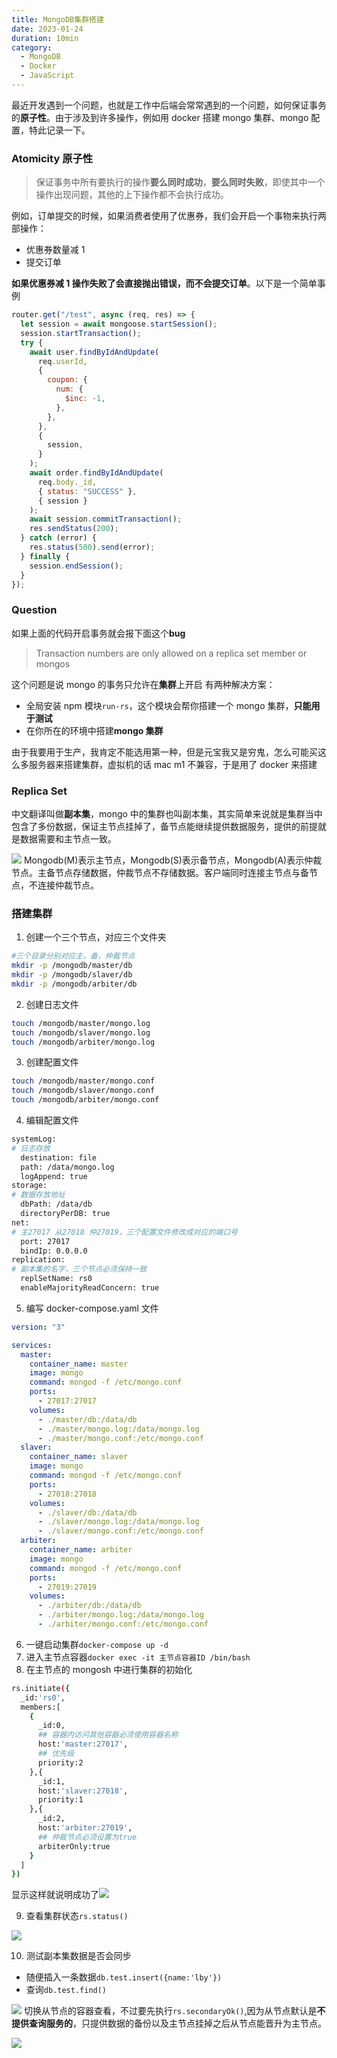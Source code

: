 ```yaml
---
title: MongoDB集群搭建
date: 2023-01-24
duration: 10min
category:
  - MongoDB
  - Docker
  - JavaScript
---
```


最近开发遇到一个问题，也就是工作中后端会常常遇到的一个问题，如何保证事务的**原子性**。由于涉及到许多操作，例如用 docker 搭建 mongo 集群、mongo 配置，特此记录一下。

### Atomicity 原子性

> 保证事务中所有要执行的操作**要么同时成功**，**要么同时失败**，即使其中一个操作出现问题，其他的上下操作都不会执行成功。

例如，订单提交的时候，如果消费者使用了优惠券，我们会开启一个事物来执行两部操作：

- 优惠券数量减 1
- 提交订单

**如果优惠券减 1 操作失败了会直接抛出错误，而不会提交订单**。以下是一个简单事例

```js
router.get("/test", async (req, res) => {
  let session = await mongoose.startSession();
  session.startTransaction();
  try {
    await user.findByIdAndUpdate(
      req.userId,
      {
        coupon: {
          num: {
            $inc: -1,
          },
        },
      },
      {
        session,
      }
    );
    await order.findByIdAndUpdate(
      req.body._id,
      { status: "SUCCESS" },
      { session }
    );
    await session.commitTransaction();
    res.sendStatus(200);
  } catch (error) {
    res.status(500).send(error);
  } finally {
    session.endSession();
  }
});
```

### Question

如果上面的代码开启事务就会报下面这个**bug**

> Transaction numbers are only allowed on a replica set member or mongos

这个问题是说 mongo 的事务只允许在**集群**上开启
有两种解决方案：

- 全局安装 npm 模块`run-rs`，这个模块会帮你搭建一个 mongo 集群，**只能用于测试**
- 在你所在的环境中搭建**mongo 集群**

由于我要用于生产，我肯定不能选用第一种，但是元宝我又是穷鬼，怎么可能买这么多服务器来搭建集群，虚拟机的话 mac m1 不兼容，于是用了 docker 来搭建

### Replica Set

中文翻译叫做**副本集**，mongo 中的集群也叫副本集，其实简单来说就是集群当中包含了多份数据，保证主节点挂掉了，备节点能继续提供数据服务，提供的前提就是数据需要和主节点一致。

![](/images/2c9b3489-4978-425f-a7a6-d8196aac5802.webp)
Mongodb(M)表示主节点，Mongodb(S)表示备节点，Mongodb(A)表示仲裁节点。主备节点存储数据，仲裁节点不存储数据。客户端同时连接主节点与备节点，不连接仲裁节点。

### 搭建集群

1. 创建一个三个节点，对应三个文件夹

```sh
#三个目录分别对应主，备，仲裁节点
mkdir -p /mongodb/master/db
mkdir -p /mongodb/slaver/db
mkdir -p /mongodb/arbiter/db
```

2. 创建日志文件

```sh
touch /mongodb/master/mongo.log
touch /mongodb/slaver/mongo.log
touch /mongodb/arbiter/mongo.log
```

3. 创建配置文件

```sh
touch /mongodb/master/mongo.conf
touch /mongodb/slaver/mongo.conf
touch /mongodb/arbiter/mongo.conf
```

4. 编辑配置文件

```sh
systemLog:
# 日志存放
  destination: file
  path: /data/mongo.log
  logAppend: true
storage:
# 数据存放地址
  dbPath: /data/db
  directoryPerDB: true
net:
# 主27017 从27018 仲27019，三个配置文件修改成对应的端口号
  port: 27017
  bindIp: 0.0.0.0
replication:
# 副本集的名字，三个节点必须保持一致
  replSetName: rs0
  enableMajorityReadConcern: true
```

5. 编写 docker-compose.yaml 文件

```yaml
version: "3"

services:
  master:
    container_name: master
    image: mongo
    command: mongod -f /etc/mongo.conf
    ports:
      - 27017:27017
    volumes:
      - ./master/db:/data/db
      - ./master/mongo.log:/data/mongo.log
      - ./master/mongo.conf:/etc/mongo.conf
  slaver:
    container_name: slaver
    image: mongo
    command: mongod -f /etc/mongo.conf
    ports:
      - 27018:27018
    volumes:
      - ./slaver/db:/data/db
      - ./slaver/mongo.log:/data/mongo.log
      - ./slaver/mongo.conf:/etc/mongo.conf
  arbiter:
    container_name: arbiter
    image: mongo
    command: mongod -f /etc/mongo.conf
    ports:
      - 27019:27019
    volumes:
      - ./arbiter/db:/data/db
      - ./arbiter/mongo.log:/data/mongo.log
      - ./arbiter/mongo.conf:/etc/mongo.conf
```

6. 一键启动集群`docker-compose up -d`
7. 进入主节点容器`docker exec -it 主节点容器ID /bin/bash`
8. 在主节点的 mongosh 中进行集群的初始化

```sh
rs.initiate({
  _id:'rs0',
  members:[
    {
      _id:0,
      ## 容器内访问其他容器必须使用容器名称
      host:'master:27017',
      ## 优先级
      priority:2
    },{
      _id:1,
      host:'slaver:27018',
      priority:1
    },{
      _id:2,
      host:'arbiter:27019',
      ## 仲裁节点必须设置为true
      arbiterOnly:true
    }
  ]
})
```

显示这样就说明成功了![](/images/eb836e5d-98e1-4213-9cc4-4d4792e8fe7b.webp)

9. 查看集群状态`rs.status()`

![](/images/a6595a14-57b0-4f5e-97f3-6f8840f889a8.webp)

10. 测试副本集数据是否会同步

- 随便插入一条数据`db.test.insert({name:'lby'})`
- 查询`db.test.find()`

![](/images/7963f08c-d576-410f-8626-c6f872248dc8.webp)
切换从节点的容器查看，不过要先执行`rs.secondaryOk()`,因为从节点默认是**不提供查询服务的**，只提供数据的备份以及主节点挂掉之后从节点能晋升为主节点。

![](/images/21926d6e-9a59-4c5c-b56b-a372d13eb57f.webp)

